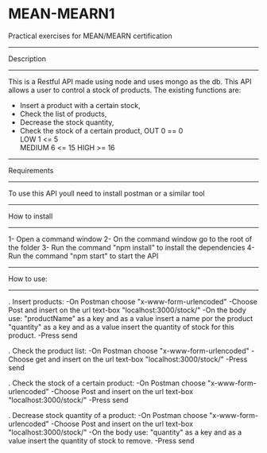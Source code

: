 # MEAN-MEARN1
Practical exercises for MEAN/MEARN certification

*********************************************************************************
Description
*********************************************************************************
This is a Restful API made using node and uses mongo as the db.
This API allows a user to control a stock of products.
The existing functions are:

- Insert a product with a certain stock,
- Check the list of products,
- Decrease the stock quantity,
- Check the stock of a certain product,
    OUT         0 == 0  
    LOW         1 <= 5  
    MEDIUM      6 <= 15
    HIGH        >= 16


*********************************************************************************
Requirements
*********************************************************************************
To use this API youll need to install postman or a similar tool

*********************************************************************************
How to install
*********************************************************************************
1- Open a command window
2- On the command window go to the root of the folder
3- Run the command "npm install" to install the dependencies
4- Run the command "npm start" to start the API

*********************************************************************************
How to use:
*********************************************************************************
. Insert products:
  -On Postman choose "x-www-form-urlencoded"
  -Choose Post and insert on the url text-box "localhost:3000/stock/"
  -On the body use:
      "productName" as a key and as a value insert a name por the product
      "quantity" as a key and as a value insert the quantity of stock for this product.
  -Press send
  
. Check the product list:
    -On Postman choose "x-www-form-urlencoded"
    -Choose get and insert on the url text-box "localhost:3000/stock/"
    -Press send

. Check the stock of a certain product:
    -On Postman choose "x-www-form-urlencoded"
    -Choose Post and insert on the url text-box "localhost:3000/stock/<name-of-the-product>" 
    -Press send
  
. Decrease stock quantity of a product:
    -On Postman choose "x-www-form-urlencoded"
    -Choose Post and insert on the url text-box "localhost:3000/stock/<name-of-the-product>"
    -On the body use:
        "quantity" as a key and as a value insert the quantity of stock to remove.
    -Press send 

  
